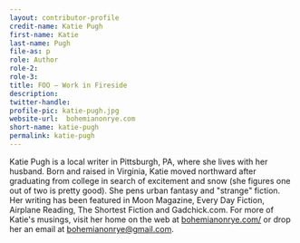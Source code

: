 ```yaml
---
layout: contributor-profile
credit-name: Katie Pugh
first-name: Katie
last-name: Pugh
file-as: p
role: Author
role-2:
role-3:
title: FOO — Work in Fireside
description: 
twitter-handle:
profile-pic: katie-pugh.jpg
website-url:  bohemianonrye.com
short-name: katie-pugh
permalink: katie-pugh
---
```

Katie Pugh is a local writer in Pittsburgh, PA, where she lives with her husband. Born and raised in Virginia, Katie moved northward after graduating from college in search of excitement and snow (she figures one out of two is pretty good). She pens urban fantasy and "strange" fiction. Her writing has been featured in Moon Magazine, Every Day Fiction, Airplane Reading, The Shortest Fiction and Gadchick.com.  For more of Katie's musings, visit her home on the web at [bohemianonrye.com/](http://bohemianonrye.com/) or drop her an email at bohemianonrye@gmail.com.
